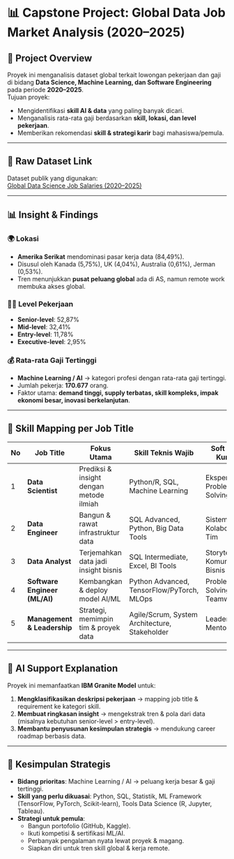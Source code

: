 # 📊 Capstone Project: Global Data Job Market Analysis (2020–2025)

## 📌 Project Overview
Proyek ini menganalisis dataset global terkait lowongan pekerjaan dan gaji di bidang **Data Science, Machine Learning, dan Software Engineering** pada periode **2020–2025**.  
Tujuan proyek:
- Mengidentifikasi **skill AI & data** yang paling banyak dicari.  
- Menganalisis rata-rata gaji berdasarkan **skill, lokasi, dan level pekerjaan**.  
- Memberikan rekomendasi **skill & strategi karir** bagi mahasiswa/pemula.  

---

## 📂 Raw Dataset Link
Dataset publik yang digunakan:  
[Global Data Science Job Salaries (2020–2025)](https://www.opendatabay.com/data/ai-ml/354ac0eb-7e88-4ed0-be67-508a04130b35?utm_source=chatgpt.com)

---

## 📊 Insight & Findings

### 🌍 Lokasi
- **Amerika Serikat** mendominasi pasar kerja data (84,49%).  
- Disusul oleh Kanada (5,75%), UK (4,04%), Australia (0,61%), Jerman (0,53%).  
- Tren menunjukkan **pusat peluang global** ada di AS, namun remote work membuka akses global.  

### 👩‍💻 Level Pekerjaan
- **Senior-level**: 52,87%  
- **Mid-level**: 32,41%  
- **Entry-level**: 11,78%  
- **Executive-level**: 2,95%  

### 💰 Rata-rata Gaji Tertinggi
- **Machine Learning / AI** → kategori profesi dengan rata-rata gaji tertinggi.  
- Jumlah pekerja: **170.677** orang.  
- Faktor utama: **demand tinggi, supply terbatas, skill kompleks, impak ekonomi besar, inovasi berkelanjutan**.  

---

## 📑 Skill Mapping per Job Title

| No | Job Title              | Fokus Utama                                      | Skill Teknis Wajib                            | Soft Skill Kunci                 |
|----|------------------------|--------------------------------------------------|-----------------------------------------------|----------------------------------|
| 1  | **Data Scientist**     | Prediksi & insight dengan metode ilmiah          | Python/R, SQL, Machine Learning               | Eksperimen, Problem Solving      |
| 2  | **Data Engineer**      | Bangun & rawat infrastruktur data                | SQL Advanced, Python, Big Data Tools          | Sistematis, Kolaborasi Tim       |
| 3  | **Data Analyst**       | Terjemahkan data jadi insight bisnis             | SQL Intermediate, Excel, BI Tools             | Storytelling, Komunikasi Bisnis  |
| 4  | **Software Engineer (ML/AI)** | Kembangkan & deploy model AI/ML             | Python Advanced, TensorFlow/PyTorch, MLOps    | Problem Solving, Teamwork        |
| 5  | **Management & Leadership** | Strategi, memimpin tim & proyek data         | Agile/Scrum, System Architecture, Stakeholder | Leadership, Mentoring            |

---

## 🤖 AI Support Explanation
Proyek ini memanfaatkan **IBM Granite Model** untuk:  
1. **Mengklasifikasikan deskripsi pekerjaan** → mapping job title & requirement ke kategori skill.  
2. **Membuat ringkasan insight** → mengekstrak tren & pola dari data (misalnya kebutuhan senior-level > entry-level).  
3. **Membantu penyusunan kesimpulan strategis** → mendukung career roadmap berbasis data.  

---

## 🏁 Kesimpulan Strategis
- **Bidang prioritas**: Machine Learning / AI → peluang kerja besar & gaji tertinggi.  
- **Skill yang perlu dikuasai**: Python, SQL, Statistik, ML Framework (TensorFlow, PyTorch, Scikit-learn), Tools Data Science (R, Jupyter, Tableau).  
- **Strategi untuk pemula**:  
  - Bangun portofolio (GitHub, Kaggle).  
  - Ikuti kompetisi & sertifikasi ML/AI.  
  - Perbanyak pengalaman nyata lewat proyek & magang.  
  - Siapkan diri untuk tren skill global & kerja remote.  
